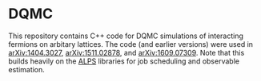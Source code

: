 # DQMC

This repository contains C++ code for DQMC simulations of interacting fermions on arbitary lattices. The code (and earlier versions) were used in [arXiv:1404.3027](https://arxiv.org/pdf/1404.3027), [arXiv:1511.02878](https://arxiv.org/pdf/1511.02878), and [arXiv:1609.07309](https://arxiv.org/pdf/1609.07309). Note that this builds heavily on the [ALPS](http://alps.comp-phys.org/mediawiki/index.php/Main_Page) libraries for job scheduling and observable estimation.

